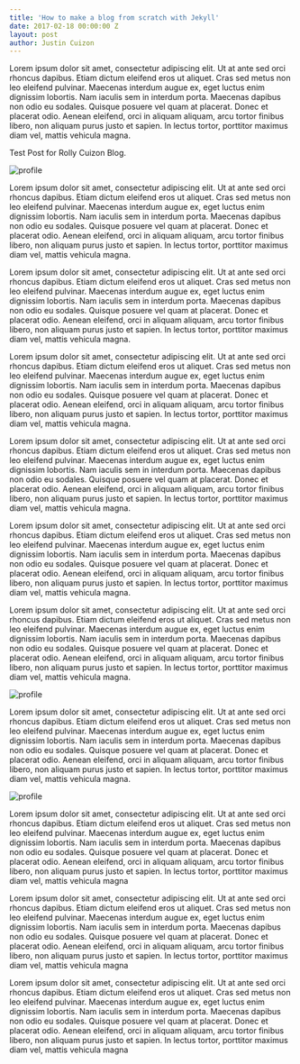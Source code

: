 ```yaml
---
title: 'How to make a blog from scratch with Jekyll'
date: 2017-02-18 00:00:00 Z
layout: post
author: Justin Cuizon
---
```


Lorem ipsum dolor sit amet, consectetur adipiscing elit. Ut at ante sed orci rhoncus dapibus. Etiam dictum eleifend eros ut aliquet. Cras sed metus non leo eleifend pulvinar. Maecenas interdum augue ex, eget luctus enim dignissim lobortis. Nam iaculis sem in interdum porta. Maecenas dapibus non odio eu sodales. Quisque posuere vel quam at placerat. Donec et placerat odio. Aenean eleifend, orci in aliquam aliquam, arcu tortor finibus libero, non aliquam purus justo et sapien. In lectus tortor, porttitor maximus diam vel, mattis vehicula magna.


Test Post for Rolly Cuizon Blog.

![profile]({{site.baseurl}}/assets/img/avatar.jpg)

Lorem ipsum dolor sit amet, consectetur adipiscing elit. Ut at ante sed orci rhoncus dapibus. Etiam dictum eleifend eros ut aliquet. Cras sed metus non leo eleifend pulvinar. Maecenas interdum augue ex, eget luctus enim dignissim lobortis. Nam iaculis sem in interdum porta. Maecenas dapibus non odio eu sodales. Quisque posuere vel quam at placerat. Donec et placerat odio. Aenean eleifend, orci in aliquam aliquam, arcu tortor finibus libero, non aliquam purus justo et sapien. In lectus tortor, porttitor maximus diam vel, mattis vehicula magna.

Lorem ipsum dolor sit amet, consectetur adipiscing elit. Ut at ante sed orci rhoncus dapibus. Etiam dictum eleifend eros ut aliquet. Cras sed metus non leo eleifend pulvinar. Maecenas interdum augue ex, eget luctus enim dignissim lobortis. Nam iaculis sem in interdum porta. Maecenas dapibus non odio eu sodales. Quisque posuere vel quam at placerat. Donec et placerat odio. Aenean eleifend, orci in aliquam aliquam, arcu tortor finibus libero, non aliquam purus justo et sapien. In lectus tortor, porttitor maximus diam vel, mattis vehicula magna.

Lorem ipsum dolor sit amet, consectetur adipiscing elit. Ut at ante sed orci rhoncus dapibus. Etiam dictum eleifend eros ut aliquet. Cras sed metus non leo eleifend pulvinar. Maecenas interdum augue ex, eget luctus enim dignissim lobortis. Nam iaculis sem in interdum porta. Maecenas dapibus non odio eu sodales. Quisque posuere vel quam at placerat. Donec et placerat odio. Aenean eleifend, orci in aliquam aliquam, arcu tortor finibus libero, non aliquam purus justo et sapien. In lectus tortor, porttitor maximus diam vel, mattis vehicula magna.

Lorem ipsum dolor sit amet, consectetur adipiscing elit. Ut at ante sed orci rhoncus dapibus. Etiam dictum eleifend eros ut aliquet. Cras sed metus non leo eleifend pulvinar. Maecenas interdum augue ex, eget luctus enim dignissim lobortis. Nam iaculis sem in interdum porta. Maecenas dapibus non odio eu sodales. Quisque posuere vel quam at placerat. Donec et placerat odio. Aenean eleifend, orci in aliquam aliquam, arcu tortor finibus libero, non aliquam purus justo et sapien. In lectus tortor, porttitor maximus diam vel, mattis vehicula magna.

Lorem ipsum dolor sit amet, consectetur adipiscing elit. Ut at ante sed orci rhoncus dapibus. Etiam dictum eleifend eros ut aliquet. Cras sed metus non leo eleifend pulvinar. Maecenas interdum augue ex, eget luctus enim dignissim lobortis. Nam iaculis sem in interdum porta. Maecenas dapibus non odio eu sodales. Quisque posuere vel quam at placerat. Donec et placerat odio. Aenean eleifend, orci in aliquam aliquam, arcu tortor finibus libero, non aliquam purus justo et sapien. In lectus tortor, porttitor maximus diam vel, mattis vehicula magna.

Lorem ipsum dolor sit amet, consectetur adipiscing elit. Ut at ante sed orci rhoncus dapibus. Etiam dictum eleifend eros ut aliquet. Cras sed metus non leo eleifend pulvinar. Maecenas interdum augue ex, eget luctus enim dignissim lobortis. Nam iaculis sem in interdum porta. Maecenas dapibus non odio eu sodales. Quisque posuere vel quam at placerat. Donec et placerat odio. Aenean eleifend, orci in aliquam aliquam, arcu tortor finibus libero, non aliquam purus justo et sapien. In lectus tortor, porttitor maximus diam vel, mattis vehicula magna.

![profile]({{site.baseurl}}/assets/img/avatar.jpg)

Lorem ipsum dolor sit amet, consectetur adipiscing elit. Ut at ante sed orci rhoncus dapibus. Etiam dictum eleifend eros ut aliquet. Cras sed metus non leo eleifend pulvinar. Maecenas interdum augue ex, eget luctus enim dignissim lobortis. Nam iaculis sem in interdum porta. Maecenas dapibus non odio eu sodales. Quisque posuere vel quam at placerat. Donec et placerat odio. Aenean eleifend, orci in aliquam aliquam, arcu tortor finibus libero, non aliquam purus justo et sapien. In lectus tortor, porttitor maximus diam vel, mattis vehicula magna.

![profile]({{site.baseurl}}/assets/img/avatar.jpg)

Lorem ipsum dolor sit amet, consectetur adipiscing elit. Ut at ante sed orci rhoncus dapibus. Etiam dictum eleifend eros ut aliquet. Cras sed metus non leo eleifend pulvinar. Maecenas interdum augue ex, eget luctus enim dignissim lobortis. Nam iaculis sem in interdum porta. Maecenas dapibus non odio eu sodales. Quisque posuere vel quam at placerat. Donec et placerat odio. Aenean eleifend, orci in aliquam aliquam, arcu tortor finibus libero, non aliquam purus justo et sapien. In lectus tortor, porttitor maximus diam vel, mattis vehicula magna

Lorem ipsum dolor sit amet, consectetur adipiscing elit. Ut at ante sed orci rhoncus dapibus. Etiam dictum eleifend eros ut aliquet. Cras sed metus non leo eleifend pulvinar. Maecenas interdum augue ex, eget luctus enim dignissim lobortis. Nam iaculis sem in interdum porta. Maecenas dapibus non odio eu sodales. Quisque posuere vel quam at placerat. Donec et placerat odio. Aenean eleifend, orci in aliquam aliquam, arcu tortor finibus libero, non aliquam purus justo et sapien. In lectus tortor, porttitor maximus diam vel, mattis vehicula magna


Lorem ipsum dolor sit amet, consectetur adipiscing elit. Ut at ante sed orci rhoncus dapibus. Etiam dictum eleifend eros ut aliquet. Cras sed metus non leo eleifend pulvinar. Maecenas interdum augue ex, eget luctus enim dignissim lobortis. Nam iaculis sem in interdum porta. Maecenas dapibus non odio eu sodales. Quisque posuere vel quam at placerat. Donec et placerat odio. Aenean eleifend, orci in aliquam aliquam, arcu tortor finibus libero, non aliquam purus justo et sapien. In lectus tortor, porttitor maximus diam vel, mattis vehicula magna

